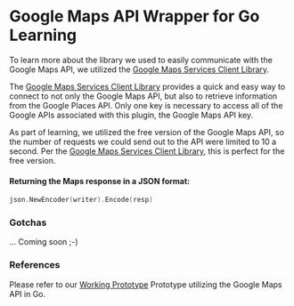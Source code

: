 # Google Maps API Wrapper for Go Learning

To learn more about the library we used to easily communicate with the Google Maps API, we utilized the [Google Maps Services Client Library].

The [Google Maps Services Client Library] provides a quick and easy way to connect to not only the Google Maps API, but also to retrieve information from the Google Places API. Only one key is necessary to access all of the Google APIs associated with this plugin, the Google Maps API key. 

As part of learning, we utilized the free version of the Google Maps API, so the number of requests we could send out to the API were limited to 10 a second. Per the [Google Maps Services Client Library], this is perfect for the free version.

#### Returning the Maps response in a JSON format:
```go
json.NewEncoder(writer).Encode(resp)
```

### Gotchas
... Coming soon ;-)

### References
Please refer to our [Working Prototype] Prototype utilizing the Google Maps API in Go. 

[Google Maps Services Client Library]: https://github.com/googlemaps/google-maps-services-go
[Working Prototype]: https://github.com/Narwhal-Pillar/hamsterApi/blob/google-api/app/features/places/place_controller.go